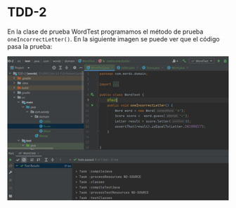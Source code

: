 # TDD-2

En la clase de prueba WordTest programamos el método de prueba `oneIncorrectLetter()`. En la siguiente imagen se puede ver que el código pasa la prueba:

![](img.png)